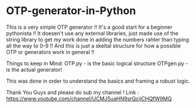 # OTP-generator-in-Python
This is a very simple OTP generator !! It's a good start for a beginner pythonista !!
It doesen't use any external libraries, just made use of the string library to get my work done in adding the numbers rahter than typing all the way to 0-9 !!
And this is just a skeltal structure for how a possible OTP or generators work in general !!

Things to keep in Mind:
OTP.py - is the basic logical structure
OTPgen.py - is the actual generator!

This was done in order to understand the basics and framing a robust logic.

Thank You Guys and please do sub my channel !
Link : https://www.youtube.com/channel/UCMJ5uaHN9srQcijCHQfW9MQ
